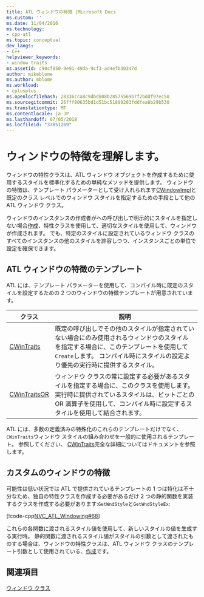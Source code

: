 ```yaml
---
title: ATL ウィンドウの特徴 |Microsoft Docs
ms.custom: ''
ms.date: 11/04/2016
ms.technology:
- cpp-atl
ms.topic: conceptual
dev_langs:
- C++
helpviewer_keywords:
- window traits
ms.assetid: c90cf850-9e91-49da-9cf3-ad4efb30347d
author: mikeblome
ms.author: mblome
ms.workload:
- cplusplus
ms.openlocfilehash: 28336cca8c9dbd808b28575569b7f2bddf97ec58
ms.sourcegitcommit: 26fff80635bd1d51bc51899203fddfea8b29b530
ms.translationtype: MT
ms.contentlocale: ja-JP
ms.lasthandoff: 07/05/2018
ms.locfileid: "37851269"
---
```

# <a name="understanding-window-traits"></a>ウィンドウの特徴を理解します。
ウィンドウの特性クラスは、ATL ウィンドウ オブジェクトを作成するために使用するスタイルを標準化するための単純なメソッドを提供します。 ウィンドウの特徴は、テンプレート パラメーターとして受け入れられます[CWindowImpl](../atl/reference/cwindowimpl-class.md)と既定のクラス レベルでのウィンドウ スタイルを指定するための手段として他の ATL ウィンドウ クラス。  
  
 ウィンドウのインスタンスの作成者がへの呼び出しで明示的にスタイルを指定しない場合[作成](../atl/reference/cwindowimpl-class.md#create)、特性クラスを使用して、適切なスタイルを使用して、ウィンドウが作成されます。 でも、特定のスタイルに設定されているウィンドウ クラスのすべてのインスタンスの他のスタイルを許容しつつ、インスタンスごとの単位で設定を確保できます。  
  
## <a name="atl-window-traits-templates"></a>ATL ウィンドウの特徴のテンプレート  
 ATL には、テンプレート パラメーターを使用して、コンパイル時に既定のスタイルを設定するための 2 つのウィンドウの特徴テンプレートが用意されています。  
  
|クラス|説明|  
|-----------|-----------------|  
|[CWinTraits](../atl/reference/cwintraits-class.md)|既定の呼び出しでその他のスタイルが指定されていない場合にのみ使用されるウィンドウのスタイルを指定する場合に、このテンプレートを使用して`Create`します。 コンパイル時にスタイルの設定より優先の実行時に提供するスタイル。|  
|[CWinTraitsOR](../atl/reference/cwintraitsor-class.md)|ウィンドウ クラスの常に設定する必要があるスタイルを指定する場合に、このクラスを使用します。 実行時に提供されているスタイルは、ビットごとの OR 演算子を使用して、コンパイル時に設定するスタイルを使用して結合されます。|  
  
 ATL には、多数の定義済みの特殊化のこれらのテンプレートだけでなく、`CWinTraits`ウィンドウ スタイルの組み合わせを一般的に使用されるテンプレート。 参照してください、 [CWinTraits](../atl/reference/cwintraits-class.md)完全な詳細についてはドキュメントを参照します。  
  
## <a name="custom-window-traits"></a>カスタムのウィンドウの特徴  
 可能性は低い状況では ATL で提供されているテンプレートの 1 つは特化は不十分なため、独自の特性クラスを作成する必要があるだけ 2 つの静的関数を実装するクラスを作成する必要があります:`GetWndStyle`と`GetWndStyleEx`:  
  
 [!code-cpp[NVC_ATL_Windowing#68](../atl/codesnippet/cpp/understanding-window-traits_1.h)]  
  
 これらの各関数に渡されるスタイル値を使用して、新しいスタイルの値を生成する実行時。 静的関数に渡されるスタイル値がスタイルの引数として渡されたものする場合は、ウィンドウの特性クラスは、ATL ウィンドウ クラスのテンプレート引数として使用されている、[作成](../atl/reference/cwindowimpl-class.md#create)です。  
  
## <a name="see-also"></a>関連項目  
 [ウィンドウ クラス](../atl/atl-window-classes.md)

